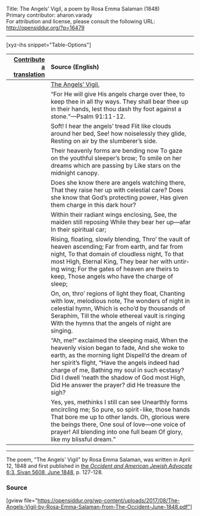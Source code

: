 <html>
<head></head>
<body>
Title: The Angels’ Vigil, a poem by Rosa Emma Salaman (1848)<br />
Primary contributor: aharon.varady<br />
For attribution and license, please consult the following URL: <a href="http://opensiddur.org/?p=16479">http://opensiddur.org/?p=16479</a>
<p />
<hr />

[xyz-ihs snippet="Table-Options"]<table style="margin-left: auto; margin-right: auto;" class="draggable">
<thead><tr><th id="x" style="text-align: right;"><a href="/translate/" target="_blank" rel="noopener">Contribute a translation</a></th><th style="text-align: left;">Source (English)</th></tr></thead>
<tbody>
<tr><td style="vertical-align:top;">
<div class="liturgy" lang="he">

</span></div></td>
 
<td style="vertical-align:top;">
<div class="english" lang="en">
<u>The Angels’ Vigil.</u>
</div></td></tr>


<tr><td style="vertical-align:top;">
<div class="liturgy" lang="he">

</span></div></td>
 
<td style="vertical-align:top;">
<div class="english" lang="en">
“For He will give His angels charge over thee, to keep thee in all thy ways. They shall bear thee up in their hands, lest thou dash thy foot against a stone.”—Psalm 91:11-12.
</div></td></tr>


<tr><td style="vertical-align:top;">
<div class="liturgy" lang="he">

</span></div></td>
 
<td style="vertical-align:top;">
<div class="english" lang="en">
Soft! I hear the angels’ tread
Flit like clouds around her bed,
See! how noiselessly they glide,
Resting on air by the slumberer’s side.
</div></td></tr>


<tr><td style="vertical-align:top;">
<div class="liturgy" lang="he">

</span></div></td>
 
<td style="vertical-align:top;">
<div class="english" lang="en">
Their heavenly forms are bending now
To gaze on the youthful sleeper’s brow;
To smile on her dreams which are passing by
Like stars on the midnight canopy.
</div></td></tr>


<tr><td style="vertical-align:top;">
<div class="liturgy" lang="he">

</span></div></td>
 
<td style="vertical-align:top;">
<div class="english" lang="en">
Does she know there are angels watching there,
That they raise her up with celestial care?
Does she know that God’s protecting power,
Has given them charge in this dark hour?
</div></td></tr>


<tr><td style="vertical-align:top;">
<div class="liturgy" lang="he">

</span></div></td>
 
<td style="vertical-align:top;">
<div class="english" lang="en">
Within their radiant wings enclosing,
See, the maiden still reposing
While they bear her up—afar
In their spiritual car;
</div></td></tr>


<tr><td style="vertical-align:top;">
<div class="liturgy" lang="he">

</span></div></td>
 
<td style="vertical-align:top;">
<div class="english" lang="en">
Rising, floating, slowly blending,
Thro’ the vault of heaven ascending;
Far from earth, and far from night,
To that domain of cloudless night,
To that most High, Eternal King,
They bear her with untiring wing;
For the gates of heaven are theirs to keep,
Those angels who have the charge of sleep;
</div></td></tr>


<tr><td style="vertical-align:top;">
<div class="liturgy" lang="he">

</span></div></td>
 
<td style="vertical-align:top;">
<div class="english" lang="en">
On, on, thro’ regions of light they float,
Chanting with low, melodious note,
The wonders of night in celestial hymn,
Which is echo’d by thousands of Seraphim,
Till the whole ethereal vault is ringing
With the hymns that the angels of night are singing.
</div></td></tr>


<tr><td style="vertical-align:top;">
<div class="liturgy" lang="he">

</span></div></td>
 
<td style="vertical-align:top;">
<div class="english" lang="en">
“Ah, me!” exclaimed the sleeping maid,
When the heavenly vision began to fade,
And she woke to earth, as the morning light
Dispell’d the dream of her spirit’s flight,
“Have the angels indeed had charge of me,
Bathing my soul in such ecstasy?
Did I dwell ‘neath the shadow of God most High,
Did He answer the prayer? did He treasure the sigh?
</div></td></tr>


<tr><td style="vertical-align:top;">
<div class="liturgy" lang="he">

</span></div></td>
 
<td style="vertical-align:top;">
<div class="english" lang="en">
Yes, yes, methinks I still can see
Unearthly forms encircling me;
So pure, so spirit-like, those hands
That bore me up to other lands.
Oh, glorious were the beings there,
One soul of love—one voice of prayer!
All blending into one full beam
Of glory, like my blissful dream.”
</div></td></tr>
</tbody></table>

<hr />

The poem, "The Angels' Vigil" by Rosa Emma Salaman, was written in April 12, 1848 and first published in <a href="http://web.nli.org.il/sites/JPress/English/Pages/The-Occident-and-American-Jewish-Advocate.aspx">the <em>Occident and American Jewish Advocate</em> 6:3, Sivan 5608, June 1848</a>, p. 127-128.

<h3>Source</h3>

[gview file="https://opensiddur.org/wp-content/uploads/2017/08/The-Angels-Vigil-by-Rosa-Emma-Salaman-from-The-Occident-June-1848.pdf"]
</body>
</html>